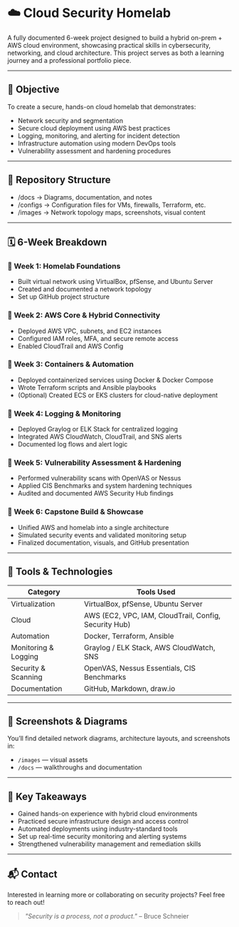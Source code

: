 # ☁️ Cloud Security Homelab

A fully documented 6-week project designed to build a hybrid on-prem + AWS cloud environment, showcasing practical skills in cybersecurity, networking, and cloud architecture. This project serves as both a learning journey and a professional portfolio piece.

---

## 🎯 Objective

To create a secure, hands-on cloud homelab that demonstrates:

- Network security and segmentation
- Secure cloud deployment using AWS best practices
- Logging, monitoring, and alerting for incident detection
- Infrastructure automation using modern DevOps tools
- Vulnerability assessment and hardening procedures

---

## 📁 Repository Structure
- /docs → Diagrams, documentation, and notes
- /configs → Configuration files for VMs, firewalls, Terraform, etc.
- /images → Network topology maps, screenshots, visual content

---

## 🗓️ 6-Week Breakdown

### 📌 Week 1: Homelab Foundations
- Built virtual network using VirtualBox, pfSense, and Ubuntu Server
- Created and documented a network topology
- Set up GitHub project structure

### 📌 Week 2: AWS Core & Hybrid Connectivity
- Deployed AWS VPC, subnets, and EC2 instances
- Configured IAM roles, MFA, and secure remote access
- Enabled CloudTrail and AWS Config

### 📌 Week 3: Containers & Automation
- Deployed containerized services using Docker & Docker Compose
- Wrote Terraform scripts and Ansible playbooks
- (Optional) Created ECS or EKS clusters for cloud-native deployment

### 📌 Week 4: Logging & Monitoring
- Deployed Graylog or ELK Stack for centralized logging
- Integrated AWS CloudWatch, CloudTrail, and SNS alerts
- Documented log flows and alert logic

### 📌 Week 5: Vulnerability Assessment & Hardening
- Performed vulnerability scans with OpenVAS or Nessus
- Applied CIS Benchmarks and system hardening techniques
- Audited and documented AWS Security Hub findings

### 📌 Week 6: Capstone Build & Showcase
- Unified AWS and homelab into a single architecture
- Simulated security events and validated monitoring setup
- Finalized documentation, visuals, and GitHub presentation

---

## 🧰 Tools & Technologies

| Category              | Tools Used                                                   |
|----------------------|--------------------------------------------------------------|
| Virtualization        | VirtualBox, pfSense, Ubuntu Server                           |
| Cloud                 | AWS (EC2, VPC, IAM, CloudTrail, Config, Security Hub)        |
| Automation            | Docker, Terraform, Ansible                                   |
| Monitoring & Logging  | Graylog / ELK Stack, AWS CloudWatch, SNS                     |
| Security & Scanning   | OpenVAS, Nessus Essentials, CIS Benchmarks                   |
| Documentation         | GitHub, Markdown, draw.io                                    |

---

## 📸 Screenshots & Diagrams

You’ll find detailed network diagrams, architecture layouts, and screenshots in:

- `/images` — visual assets
- `/docs` — walkthroughs and documentation

---

## 🧠 Key Takeaways

- Gained hands-on experience with hybrid cloud environments
- Practiced secure infrastructure design and access control
- Automated deployments using industry-standard tools
- Set up real-time security monitoring and alerting systems
- Strengthened vulnerability management and remediation skills

---

## 📬 Contact

Interested in learning more or collaborating on security projects? Feel free to reach out!

> _"Security is a process, not a product."_ – Bruce Schneier

